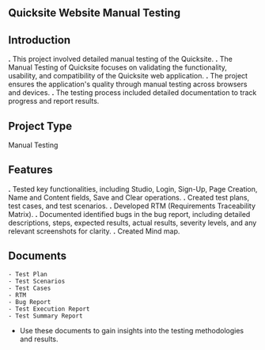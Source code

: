 ## Quicksite Website Manual Testing

## Introduction
**.** This project involved detailed manual testing of the Quicksite. 
**.** The Manual Testing of Quicksite focuses on validating the functionality, usability, and compatibility of the Quicksite web application.
**.** The project ensures the application's quality through manual testing across browsers and devices.
**.** The testing process included detailed documentation to track progress and report results.

## Project Type
Manual Testing                                                                                                

## Features
**.** Tested key functionalities, including Studio, Login, Sign-Up, Page Creation, Name and Content fields, Save and Clear operations.
**.** Created test plans, test cases, and test scenarios.
**.** Developed RTM (Requirements Traceability Matrix).
**.** Documented identified bugs in the bug report, including detailed descriptions, steps, expected results, actual results, severity levels, and any relevant screenshots for clarity.
**.** Created Mind map.

## Documents
    - Test Plan
    - Test Scenarios
    - Test Cases
    - RTM 
    - Bug Report
    - Test Execution Report
    - Test Summary Report
  - Use these documents to gain insights into the testing methodologies and results.
